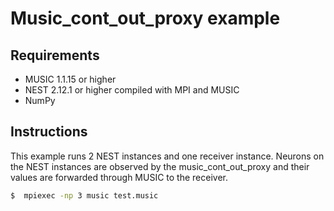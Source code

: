 # Music_cont_out_proxy example

## Requirements
+ MUSIC 1.1.15 or higher
+ NEST 2.12.1 or higher compiled with MPI and MUSIC
+ NumPy

## Instructions
This example runs 2 NEST instances and one receiver instance.
Neurons on the NEST instances are observed by the music_cont_out_proxy
and their values are forwarded through MUSIC to the receiver.

```sh
$  mpiexec -np 3 music test.music
```

